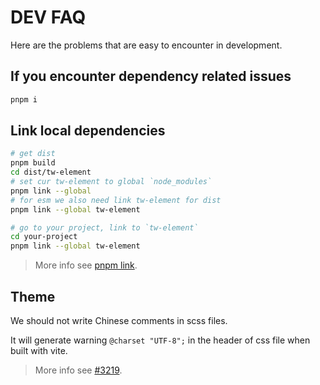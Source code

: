 # DEV FAQ

Here are the problems that are easy to encounter in development.

## If you encounter dependency related issues

```bash
pnpm i
```

## Link local dependencies

```bash
# get dist
pnpm build
cd dist/tw-element
# set cur tw-element to global `node_modules`
pnpm link --global
# for esm we also need link tw-element for dist
pnpm link --global tw-element

# go to your project, link to `tw-element`
cd your-project
pnpm link --global tw-element
```

> More info see [pnpm link](https://pnpm.io/cli/link).

## Theme

We should not write Chinese comments in scss files.

It will generate warning `@charset "UTF-8";` in the header of css file when built with vite.

> More info see [#3219](https://github.com/tw-element/tw-element/issues/3219).
